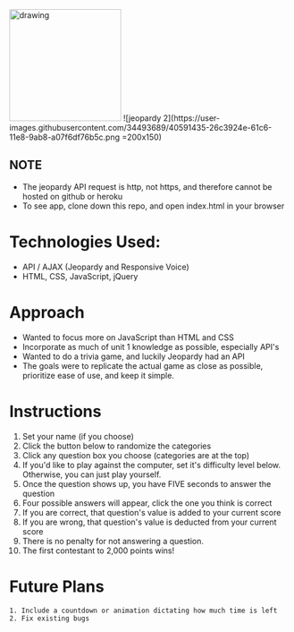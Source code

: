 <img src="https://user-images.githubusercontent.com/34493689/40591432-20e94346-61c6-11e8-98b2-556f8146b115.png" alt="drawing" style="width: 200px;"/>
![jeopardy 2](https://user-images.githubusercontent.com/34493689/40591435-26c3924e-61c6-11e8-9ab8-a07f6df76b5c.png =200x150)

## NOTE
* The jeopardy API request is http, not https, and therefore cannot be hosted on github or heroku
* To see app, clone down this repo, and open index.html in your browser

# Technologies Used:
* API / AJAX (Jeopardy and Responsive Voice)
* HTML, CSS, JavaScript, jQuery

# Approach
* Wanted to focus more on JavaScript than HTML and CSS
* Incorporate as much of unit 1 knowledge as possible, especially API's
* Wanted to do a trivia game, and luckily Jeopardy had an API
* The goals were to replicate the actual game as close as possible, prioritize ease of use, and keep it simple.

# Instructions
 1. Set your name (if you choose)
 2. Click the button below to randomize the categories
 3. Click any question box you choose (categories are at the top)
 4. If you'd like to play against the computer, set it's difficulty level below. Otherwise, you can just play yourself.
 5. Once the question shows up, you have FIVE seconds to answer the question
 6. Four possible answers will appear, click the one you think is correct
 7. If you are correct, that question's value is added to your current score
 8. If you are wrong, that question's value is deducted from your current score
 9. There is no penalty for not answering a question.
 10. The first contestant to 2,000 points wins!

# Future Plans
	1. Include a countdown or animation dictating how much time is left
	2. Fix existing bugs
